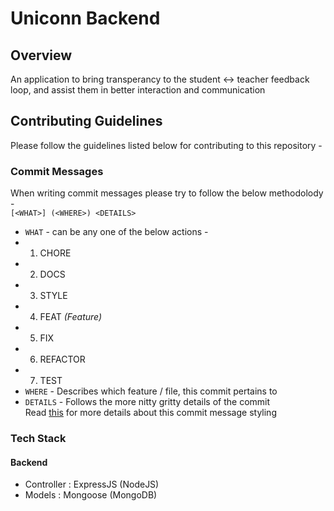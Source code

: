 # Uniconn Backend

## Overview

An application to bring transperancy to the student <-> teacher feedback loop, and assist them in better interaction and communication

## Contributing Guidelines

Please follow the guidelines listed below for contributing to this repository -

### Commit Messages

When writing commit messages please try to follow the below methodolody -  
`[<WHAT>] (<WHERE>) <DETAILS>`

- `WHAT` - can be any one of the below actions -
- 1. CHORE
- 2. DOCS
- 3. STYLE
- 4. FEAT _(Feature)_
- 5. FIX
- 6. REFACTOR
- 7. TEST
- `WHERE` - Describes which feature / file, this commit pertains to
- `DETAILS` - Follows the more nitty gritty details of the commit  
  Read [this](https://www.theserverside.com/video/Follow-these-git-commit-message-guidelines) for more details about this commit message styling

### Tech Stack

#### Backend

- Controller : ExpressJS (NodeJS)
- Models : Mongoose (MongoDB)
